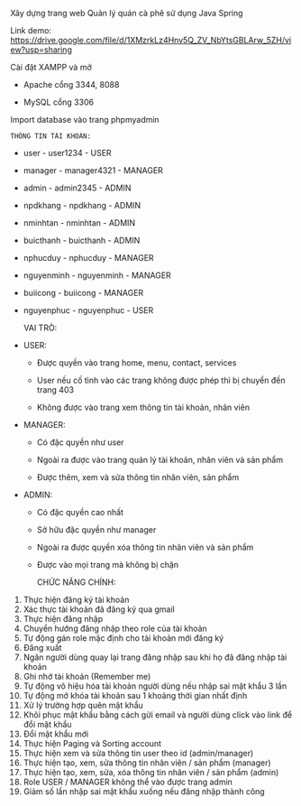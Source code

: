 Xây dựng trang web Quản lý quán cà phê sử dụng Java Spring

Link demo: https://drive.google.com/file/d/1XMzrkLz4Hnv5Q_ZV_NbYtsGBLArw_5ZH/view?usp=sharing

Cài đặt XAMPP và mở 
	
 - Apache cổng 3344, 8088
 
 - MySQL cổng 3306

Import database vào trang phpmyadmin

	
 	THÔNG TIN TÀI KHOẢN:
	
 - user - user1234 - USER
   
 - manager - manager4321 - MANAGER
   
 - admin - admin2345 - ADMIN

 - npdkhang - npdkhang - ADMIN
   
 - nminhtan - nminhtan - ADMIN
   
 - buicthanh - buicthanh - ADMIN
   
 - nphucduy - nphucduy - MANAGER
   
 - nguyenminh - nguyenminh - MANAGER
   
 - buiicong - buiicong - MANAGER
   
 - nguyenphuc - nguyenphuc - USER

	
 	VAI TRÒ:

- USER:

  - Được quyền vào trang home, menu, contact, services
 
  - User nếu cố tình vào các trang không được phép thì bị chuyển đến trang 403
 
  - Không được vào trang xem thông tin tài khoản, nhân viên

- MANAGER:

  - Có đặc quyền như user
 
  - Ngoài ra được vào trang quản lý tài khoản, nhân viên và sản phẩm
 
  - Được thêm, xem và sửa thông tin nhân viên, sản phẩm
 
- ADMIN:

  - Có đặc quyền cao nhất
 
  - Sở hữu đặc quyền như manager
 
  - Ngoài ra được quyền xóa thông tin nhân viên và sản phẩm
 
  - Được vào mọi trang mà không bị chặn

	CHỨC NĂNG CHÍNH:

1. Thực hiện đăng ký tài khoản
2. Xác thực tài khoản đã đăng ký qua gmail
3. Thực hiện đăng nhập
4. Chuyển hướng đăng nhập theo role của tài khoản
5. Tự động gán role mặc định cho tài khoản mới đăng ký
6. Đăng xuất
7. Ngăn người dùng quay lại trang đăng nhập sau khi họ đã đăng nhập tài khoản
8. Ghi nhớ tài khoản (Remember me)
9. Tự động vô hiệu hóa tài khoản người dùng nếu nhập sai mật khẩu 3 lần
10. Tự động mở khóa tài khoản sau 1 khoảng thời gian nhất định
11. Xử lý trường hợp quên mật khẩu
12. Khôi phục mật khẩu bằng cách gửi email và người dùng click vào link để đổi mật khẩu
13. Đổi mật khẩu mới
14. Thực hiện Paging và Sorting account
15. Thực hiện xem và sửa thông tin user theo id (admin/manager)
16. Thực hiện tạo, xem, sửa thông tin nhân viên / sản phẩm (manager)
17. Thực hiện tạo, xem, sửa, xóa thông tin nhân viên / sản phẩm (admin)
18. Role USER / MANAGER không thể vào được trang admin
19. Giảm số lần nhập sai mật khẩu xuống nếu đăng nhập thành công

